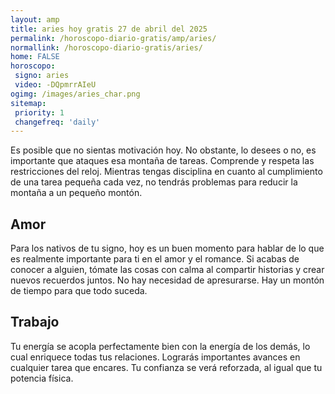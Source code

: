 ```yaml
---
layout: amp
title: aries hoy gratis 27 de abril del 2025 
permalink: /horoscopo-diario-gratis/amp/aries/
normallink: /horoscopo-diario-gratis/aries/
home: FALSE
horoscopo:
 signo: aries
 video: -DQpmrrAIeU
ogimg: /images/aries_char.png
sitemap:
 priority: 1
 changefreq: 'daily'
---
```



Es posible que no sientas motivación hoy. No obstante, lo desees o no, es importante que ataques esa montaña de tareas. Comprende y respeta las restricciones del reloj. Mientras tengas disciplina en cuanto al cumplimiento de una tarea pequeña cada vez, no tendrás problemas para reducir la montaña a un pequeño montón.

## Amor

Para los nativos de tu signo, hoy es un buen momento para hablar de lo que es realmente importante para ti en el amor y el romance. Si acabas de conocer a alguien, tómate las cosas con calma al compartir historias y crear nuevos recuerdos juntos. No hay necesidad de apresurarse. Hay un montón de tiempo para que todo suceda.

## Trabajo

Tu energía se acopla perfectamente bien con la energía de los demás, lo cual enriquece todas tus relaciones. Lograrás importantes avances en cualquier tarea que encares. Tu confianza se verá reforzada, al igual que tu potencia física.